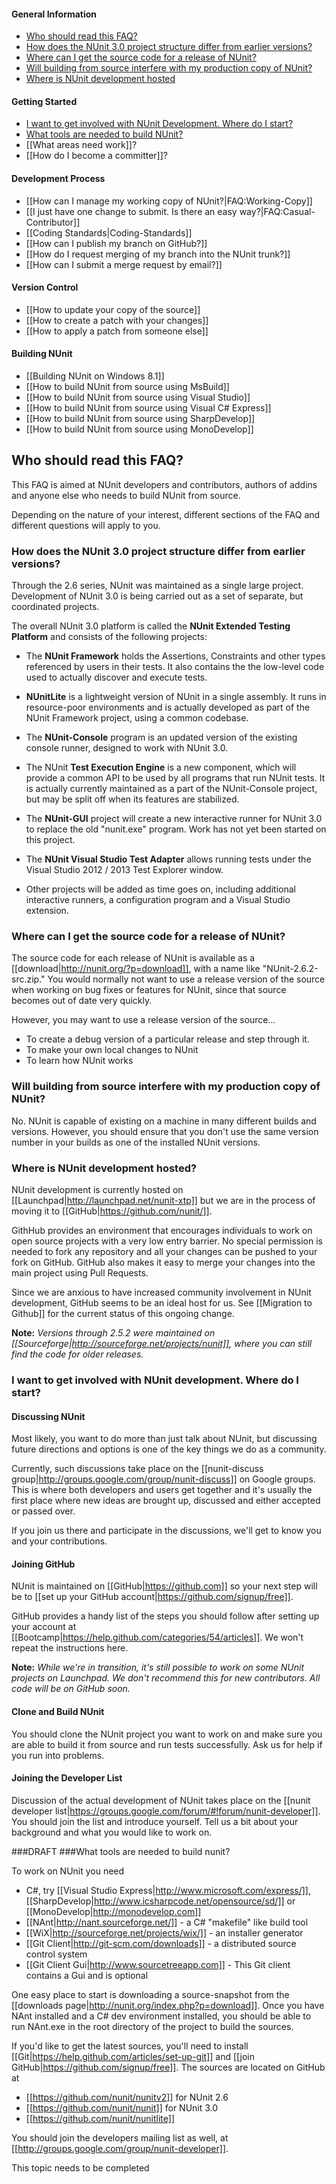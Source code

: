 #### General Information
  * [Who should read this FAQ?](#who-should-read-this-faq)
  * [How does the NUnit 3.0 project structure differ from earlier versions?](#how-does-the-nunit-30-project-structure-differ-from-earlier-versions)
  * [Where can I get the source code for a release of NUnit?](#where-can-i-get-the-source-code-for-a-release-of-nunit)
  * [Will building from source interfere with my production copy of NUnit?](#will-building-from-source-interfere-with-my-production-copy-of-nunit)
  * [Where is NUnit development hosted](#where-is-nunit-development-hosted)

#### Getting Started

  * [I want to get involved with NUnit Development. Where do I start?](#i-want-to-get-involved-with-nunit-development-where-do-i-start)
  * [What tools are needed to build NUnit?](#what-tools-are-needed-to-build-nunit)
  * [[What areas need work]]?
  * [[How do I become a committer]]?

#### Development Process

  * [[How can I manage my working copy of NUnit?|FAQ:Working-Copy]]
  * [[I just have one change to submit. Is there an easy way?|FAQ:Casual-Contributor]]
  * [[Coding Standards|Coding-Standards]]
  * [[How can I publish my branch on GitHub?]]
  * [[How do I request merging of my branch into the NUnit trunk?]]
  * [[How can I submit a merge request by email?]]

#### Version Control

  * [[How to update your copy of the source]]
  * [[How to create a patch with your changes]]
  * [[How to apply a patch from someone else]]

#### Building NUnit

  * [[Building NUnit on Windows 8.1]]
  * [[How to build NUnit from source using MsBuild]]
  * [[How to build NUnit from source using Visual Studio]]
  * [[How to build NUnit from source using Visual C# Express]]
  * [[How to build NUnit from source using SharpDevelop]]
  * [[How to build NUnit from source using MonoDevelop]]

## Who should read this FAQ?

This FAQ is aimed at NUnit developers and contributors, authors of addins and anyone else who needs to build NUnit from source.

Depending on the nature of your interest, different sections of the FAQ and different questions will apply to you.

### How does the NUnit 3.0 project structure differ from earlier versions?

Through the 2.6 series, NUnit was maintained as a single large project.
Development of NUnit 3.0 is being carried out as a set of separate, but
coordinated projects.

The overall NUnit 3.0 platform is called the **NUnit Extended Testing Platform**
and consists of the following projects:

* The **NUnit Framework** holds the Assertions, Constraints
and other types referenced by users in their tests. It also contains the
the low-level code used to actually discover and execute tests.

* **NUnitLite** is a lightweight version of NUnit in a single assembly.
It runs in resource-poor environments and is actually developed as part
of the NUnit Framework project, using a common codebase.

* The **NUnit-Console** program is an updated version of the existing console
runner, designed to work with NUnit 3.0.

* The NUnit **Test Execution Engine** is a new component, which will provide a 
common API to be used by all programs that run NUnit tests. It is actually
currently maintained as a part of the NUnit-Console project, but may be 
split off when its features are stabilized.

* The **NUnit-GUI** project will create a new interactive runner for NUnit 3.0
to replace the old "nunit.exe" program. Work has not yet been started on this project.

* The **NUnit Visual Studio Test Adapter** allows running tests under the Visual
Studio 2012 / 2013 Test Explorer window.

* Other projects will be added as time goes on, including additional interactive
runners, a configuration program and a Visual Studio extension.

### Where can I get the source code for a release of NUnit?

The source code for each release of NUnit is available as a [[download|http://nunit.org/?p=download]], with a name like "NUnit-2.6.2-src.zip." You would normally not want to use a release version of the source when working on bug fixes or features for NUnit, since that source becomes out of date very quickly.
		 
However, you may want to use a release version of the source...

  * To create a debug version of a particular release and step through it.
  * To make your own local changes to NUnit
  * To learn how NUnit works

### Will building from source interfere with my production copy of NUnit?

No. NUnit is capable of existing on a machine in many different builds and versions. However,
you should ensure that you don't use the same version number in your builds as one of the
installed NUnit versions.

### Where is NUnit development hosted?

NUnit development is currently hosted on [[Launchpad|http://launchpad.net/nunit-xtp]] but
we are in the process of moving it to [[GitHub|https://github.com/nunit/]].

GithHub provides an environment that encourages individuals to work on
open source projects with a very low entry barrier. No special permission
is needed to fork any repository and all your changes can be pushed to your fork on GitHub.
GitHub also makes it easy to merge your changes into the main project using Pull Requests.

Since we are anxious to have increased community involvement in NUnit
development, GitHub seems to be an ideal host for us.  See
[[Migration to Github]] for the current status of this ongoing change.

**Note:** *Versions through 2.5.2 were maintained on [[Sourceforge|http://sourceforge.net/projects/nunit]],
where you can still find the code for older releases.*

### I want to get involved with NUnit development. Where do I start?

#### Discussing NUnit

Most likely, you want to do more than just talk about NUnit, but
discussing future directions and options is one of the key things
we do as a community.

Currently, such discussions take place on the [[nunit-discuss group|http://groups.google.com/group/nunit-discuss]] on Google groups. This is where both developers and users get together and it's usually the first place where new ideas are brought up, discussed and either accepted or passed over.

If you join us there and participate in the discussions, we'll get to know you and your contributions.

#### Joining GitHub

NUnit is maintained on [[GitHub|https://github.com]] so your next step will be to 
[[set up your GitHub account|https://github.com/signup/free]].

GitHub provides a handy list of the steps you should follow after setting up your account
at [[Bootcamp|https://help.github.com/categories/54/articles]]. We won't repeat the instructions here.

**Note:** *While we're in transition, it's still possible to work on some NUnit projects
on Launchpad. We don't recommend this for new contributors. All code will be on GitHub soon.*

#### Clone and Build NUnit

You should clone the NUnit project you want to work on and make sure you are able to build it
from source and run tests successfully. Ask us for help if you run into problems.

#### Joining the Developer List

Discussion of the actual development of NUnit takes place on the [[nunit developer list|https://groups.google.com/forum/#!forum/nunit-developer]]. You should join the
list and introduce yourself. Tell us a bit about your background and what you would
like to work on.

###DRAFT
###What tools are needed to build nunit?

To work on NUnit you need
  * C#, try [[Visual Studio Express|http://www.microsoft.com/express/]], [[SharpDevelop|http://www.icsharpcode.net/opensource/sd/]] or [[MonoDevelop|http://monodevelop.com]]
  * [[NAnt|http://nant.sourceforge.net/]] - a C# "makefile" like build tool
  * [[WiX|http://sourceforge.net/projects/wix/]] - an installer generator
  * [[Git Client|http://git-scm.com/downloads]] - a distributed source control system
  * [[Git Client Gui|http://www.sourcetreeapp.com]] - This Git client contains a Gui and is optional

One easy place to start is downloading a source-snapshot from the [[downloads page|http://nunit.org/index.php?p=download]]. Once you have NAnt installed and a C# dev environment installed, you should be able to run NAnt.exe in the root directory of the project to build the sources. 

If you'd like to get the latest sources, you'll need to install [[Git|https://help.github.com/articles/set-up-git]] and [[join GitHub|https://github.com/signup/free]]. The sources are located on GitHub at

  * [[https://github.com/nunit/nunitv2]] for NUnit 2.6
  * [[https://github.com/nunit/nunit]] for NUnit 3.0
  * [[https://github.com/nunit/nunitlite]]

You should join the developers mailing list as well, at [[http://groups.google.com/group/nunit-developer]]. 

<note>
This topic needs to be completed
</note>